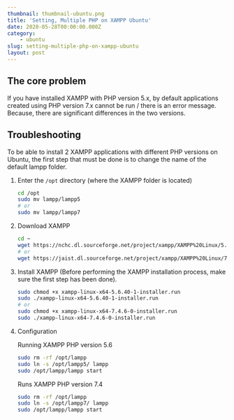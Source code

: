 ```yaml
---
thumbnail: thumbnail-ubuntu.png
title: 'Setting, Multiple PHP on XAMPP Ubuntu'
date: 2020-05-28T00:00:00.000Z
category:
    - ubuntu
slug: setting-multiple-php-on-xampp-ubuntu
layout: post
---
```


## The core problem

If you have installed XAMPP with PHP version 5.x, by default applications created using PHP version 7.x cannot be run / there is an error message. Because, there are significant differences in the two versions.

## Troubleshooting

To be able to install 2 XAMPP applications with different PHP versions on Ubuntu, the first step that must be done is to change the name of the default lampp folder.

1. Enter the `/opt` directory (where the XAMPP folder is located)

   ```bash
   cd /opt
   sudo mv lampp/lampp5
   # or
   sudo mv lampp/lampp7
   ```

1. Download XAMPP

   ```bash
   cd ~
   wget https://nchc.dl.sourceforge.net/project/xampp/XAMPP%20Linux/5.6.40/xampp-linux-x64-5.6.40-1-installer.run
   # or
   wget https://jaist.dl.sourceforge.net/project/xampp/XAMPP%20Linux/7.4.6/xampp-linux-x64-7.4.6-0-installer.run
   ```

1. Install XAMPP (Before performing the XAMPP installation process, make sure the first step has been done).

   ```bash
   sudo chmod +x xampp-linux-x64-5.6.40-1-installer.run
   sudo ./xampp-linux-x64-5.6.40-1-installer.run
   # or
   sudo chmod +x xampp-linux-x64-7.4.6-0-installer.run
   sudo ./xampp-linux-x64-7.4.6-0-installer.run
   ```
   
1. Configuration

   Running XAMPP PHP version 5.6

   ```bash
   sudo rm -rf /opt/lampp
   sudo ln -s /opt/lampp5/ lampp
   sudo /opt/lampp/lampp start
   ```

   Runs XAMPP PHP version 7.4

   ```bash
   sudo rm -rf /opt/lampp
   sudo ln -s /opt/lampp7/ lampp
   sudo /opt/lampp/lampp start
   ```
